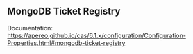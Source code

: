 ## MongoDB Ticket Registry

Documentation: https://apereo.github.io/cas/6.1.x/configuration/Configuration-Properties.html#mongodb-ticket-registry